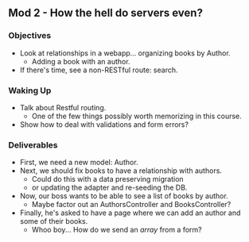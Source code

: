 ## Mod 2 - How the hell do servers even?

### Objectives

* Look at relationships in a webapp... organizing books by Author.
  * Adding a book with an author.
* If there's time, see a non-RESTful route: search.

### Waking Up

* Talk about Restful routing.
  * One of the few things possibly worth memorizing in this course.
* Show how to deal with validations and form errors?

### Deliverables

* First, we need a new model: Author.
* Next, we should fix books to have a relationship with authors.
  * Could do this with a data preserving migration
  * or updating the adapter and re-seeding the DB.
* Now, our boss wants to be able to see a list of books by author.
  * Maybe factor out an AuthorsController and BooksController?
* Finally, he's asked to have a page where we can add an author and some of their books.
  * Whoo boy... How do we send an _array_ from a form?
